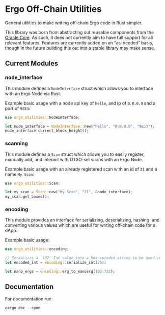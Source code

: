 # Ergo Off-Chain Utilities

General utilities to make writing off-chain Ergo code in Rust simpler.

This library was born from abstracting out reusable components from the [Oracle Core](https://github.com/ergoplatform/oracle-core/). As such, it does not currently aim to have full support for all relevant features. Features are currently added on an "as-needed" basis, though in the future building this out into a stable library may make sense.

## Current Modules

### node_interface

This module defines a `NodeInterface` struct which allows you to interface with an Ergo
Node via Rust.

Example basic usage with a node api key of `hello`, and ip of `0.0.0.0` and a port of `9053`:

```rust
use ergo_utilities::NodeInterface;

let node_interface = NodeInterface::new("hello", "0.0.0.0", "9053");
node_interface.current_block_height();
```

### scanning

This module defines a `Scan` struct which allows you to easily register, manually add, and interact
with UTXO-set scans with an Ergo Node.

Example basic usage with an already registered scan with an id of `21` and a name `My Scan`:

```rust
use ergo_utilities::Scan;

let my_scan = Scan::new("My Scan", "21", &node_interface);
my_scan.get_boxes();
```

### encoding

This module provides an interface for serializing, deserializing, hashing, and converting various values which are useful for writing off-chain code for a dApp.

Example basic usage:

```rust
use ergo_utilities::encoding;

// Serializes a `i32` Int value into a hex-encoded string to be used inside of a register for a box
let encoded_int = encoding::serialize_int(25);

let nano_ergs = encoding::erg_to_nanoerg(102.732);
```

## Documentation

For documentation run:

```rust
cargo doc --open
```
